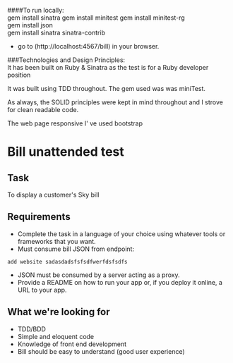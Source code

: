 
####To run locally:  
gem install sinatra
gem install minitest
gem install minitest-rg  
gem install json         
gem install sinatra sinatra-contrib
- go to (http://localhost:4567/bill) in your browser.  

###Technologies and Design Principles:   
It has been built on Ruby & Sinatra as the test is for a Ruby developer position

It was built using TDD throughout. The gem used was was miniTest.  

As always, the SOLID principles were kept in mind throughout and I strove for clean readable code.  

The web page responsive I' ve used bootstrap

# Bill unattended test

## Task

To display a customer's Sky bill

## Requirements

* Complete the task in a language of your choice using whatever tools or frameworks that you want.
* Must consume bill JSON from endpoint: 
```
add website sadasdadsfsfsdfwerfdsfsdfs
```
* JSON must be consumed by a server acting as a proxy.
* Provide a README on how to run your app or, if you deploy it online, a URL to your app. 

## What we're looking for

* TDD/BDD
* Simple and eloquent code
* Knowledge of front end development
* Bill should be easy to understand (good user experience)